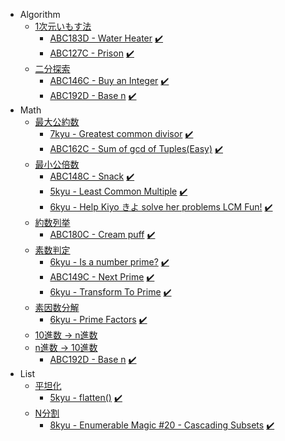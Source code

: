 - Algorithm
  - [1次元いもす法](https://github.com/1b0325h/ac-python/blob/main/algorithm/imos_1.py)
    - [ABC183D - Water Heater](https://atcoder.jp/contests/abc183/tasks/abc183_d) [:heavy_check_mark:](https://github.com/1b0325h/ac-python/blob/main/problems/abc183d-water_heater.ipynb)
    - [ABC127C - Prison](https://atcoder.jp/contests/abc127/tasks/abc127_c) [:heavy_check_mark:](https://github.com/1b0325h/ac-python/blob/main/problems/abc127c-prison.ipynb)
  - [二分探索](https://github.com/1b0325h/ac-python/blob/main/algorithm/meguru.py)
    - [ABC146C - Buy an Integer](https://atcoder.jp/contests/abc146/tasks/abc146_c) [:heavy_check_mark:](https://github.com/1b0325h/ac-python/blob/main/problems/abc146c-buy_an_integer.ipynb)
    - [ABC192D - Base n](https://atcoder.jp/contests/abc192/tasks/abc192_d) [:heavy_check_mark:](https://github.com/1b0325h/ac-python/blob/main/problems/abc192d-base_n.ipynb)
- Math
  - [最大公約数](https://github.com/1b0325h/ac-python/blob/main/math/gcd.py)
    - [7kyu - Greatest common divisor](https://www.codewars.com/kata/5500d54c2ebe0a8e8a0003fd) [:heavy_check_mark:](https://github.com/1b0325h/ac-python/blob/main/problems/7kyu-greatest_common_divisor.ipynb)
    - [ABC162C - Sum of gcd of Tuples(Easy)](https://atcoder.jp/contests/abc162/tasks/abc162_c) [:heavy_check_mark:](https://github.com/1b0325h/ac-python/blob/main/problems/abc162c-sum_of_gcd_of_tuples(easy).ipynb)
  - [最小公倍数](https://github.com/1b0325h/ac-python/blob/main/math/lcm.py)
    - [ABC148C - Snack](https://atcoder.jp/contests/abc148/tasks/abc148_c) [:heavy_check_mark:](https://github.com/1b0325h/ac-python/blob/main/problems/abc148c-snack.ipynb)
    - [5kyu - Least Common Multiple](https://www.codewars.com/kata/5259acb16021e9d8a60010af) [:heavy_check_mark:](https://github.com/1b0325h/ac-python/blob/main/problems/5kyu-least_common_multiple.ipynb)
    - [6kyu - Help Kiyo きよ solve her problems LCM Fun!](https://www.codewars.com/kata/5872bb7faa04282110000124) [:heavy_check_mark:](https://github.com/1b0325h/ac-python/blob/main/problems/6kyu-help_kiyo_solve_her_problems_lcm_fun.ipynb)
  - [約数列挙](https://github.com/1b0325h/ac-python/blob/main/math/divisors.py)
    - [ABC180C - Cream puff](https://atcoder.jp/contests/abc180/tasks/abc180_c) [:heavy_check_mark:](https://github.com/1b0325h/ac-python/blob/main/problems/abc180c-cream_puff.ipynb)
  - [素数判定](https://github.com/1b0325h/ac-python/blob/main/math/is_prime.py)
    - [6kyu - Is a number prime?](https://www.codewars.com/kata/5262119038c0985a5b00029f) [:heavy_check_mark:](https://github.com/1b0325h/ac-python/blob/main/problems/6kyu-is_a_number_prime.ipynb)
    - [ABC149C - Next Prime](https://atcoder.jp/contests/abc149/tasks/abc149_c) [:heavy_check_mark:](https://github.com/1b0325h/ac-python/blob/main/problems/abc149c-next_prime.ipynb)
    - [6kyu - Transform To Prime](https://www.codewars.com/kata/5a946d9fba1bb5135100007c) [:heavy_check_mark:](https://github.com/1b0325h/ac-python/blob/main/problems/6kyu-transform_to_prime.ipynb)
  - [素因数分解](https://github.com/1b0325h/ac-python/blob/main/math/prime_factors.py)
    - [6kyu - Prime Factors](https://www.codewars.com/kata/542f3d5fd002f86efc00081a) [:heavy_check_mark:](https://github.com/1b0325h/ac-python/blob/main/problems/6kyu-prime_factors.ipynb)
  - [10進数 → n進数](https://github.com/1b0325h/ac-python/blob/main/math/to_base_n.py)
  - [n進数 → 10進数](https://github.com/1b0325h/ac-python/blob/main/math/to_base_10.py)
    - [ABC192D - Base n](https://atcoder.jp/contests/abc192/tasks/abc192_d) [:heavy_check_mark:](https://github.com/1b0325h/ac-python/blob/main/problems/abc192d-base_n.ipynb)
- List
  - [平坦化](https://github.com/1b0325h/ac-python/blob/main/list/flatten.py)
    - [5kyu - flatten()](https://www.codewars.com/kata/513fa1d75e4297ba38000003) [:heavy_check_mark:](https://github.com/1b0325h/ac-python/blob/main/problems/5kyu-flatten.ipynb)
  - [N分割](https://github.com/1b0325h/ac-python/blob/main/list/cascade.py)
    - [8kyu - Enumerable Magic #20 - Cascading Subsets](https://www.codewars.com/kata/545af3d185166a3dec001190) [:heavy_check_mark:](https://github.com/1b0325h/ac-python/blob/main/problems/8kyu-cascading_subsets.ipynb)
